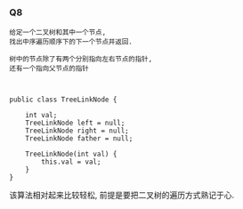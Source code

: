 ### Q8

    给定一个二叉树和其中一个节点,
    找出中序遍历顺序下的下一个节点并返回.
    
    树中的节点除了有两个分别指向左右节点的指针,
    还有一个指向父节点的指针
    
    
    
    public class TreeLinkNode {
     
        int val;
        TreeLinkNode left = null;
        TreeLinkNode right = null;
        TreeLinkNode father = null;
     
        TreeLinkNode(int val) {
            this.val = val;
        }
    }
    
    
   该算法相对起来比较轻松, 前提是要把二叉树的遍历方式熟记于心. 